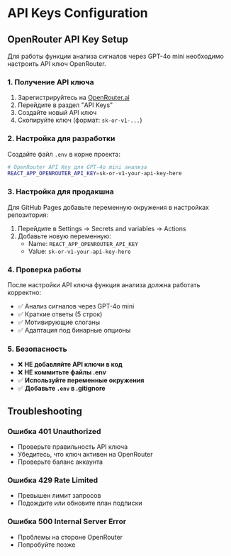 # API Keys Configuration

## OpenRouter API Key Setup

Для работы функции анализа сигналов через GPT-4o mini необходимо настроить API ключ OpenRouter.

### 1. Получение API ключа

1. Зарегистрируйтесь на [OpenRouter.ai](https://openrouter.ai/)
2. Перейдите в раздел "API Keys"
3. Создайте новый API ключ
4. Скопируйте ключ (формат: `sk-or-v1-...`)

### 2. Настройка для разработки

Создайте файл `.env` в корне проекта:

```bash
# OpenRouter API Key для GPT-4o mini анализа
REACT_APP_OPENROUTER_API_KEY=sk-or-v1-your-api-key-here
```

### 3. Настройка для продакшна

Для GitHub Pages добавьте переменную окружения в настройках репозитория:

1. Перейдите в Settings → Secrets and variables → Actions
2. Добавьте новую переменную:
   - Name: `REACT_APP_OPENROUTER_API_KEY`
   - Value: `sk-or-v1-your-api-key-here`

### 4. Проверка работы

После настройки API ключа функция анализа должна работать корректно:

- ✅ Анализ сигналов через GPT-4o mini
- ✅ Краткие ответы (5 строк)
- ✅ Мотивирующие слоганы
- ✅ Адаптация под бинарные опционы

### 5. Безопасность

- ❌ **НЕ добавляйте API ключи в код**
- ❌ **НЕ коммитьте файлы .env**
- ✅ **Используйте переменные окружения**
- ✅ **Добавьте `.env` в .gitignore**

## Troubleshooting

### Ошибка 401 Unauthorized
- Проверьте правильность API ключа
- Убедитесь, что ключ активен на OpenRouter
- Проверьте баланс аккаунта

### Ошибка 429 Rate Limited
- Превышен лимит запросов
- Подождите или обновите план подписки

### Ошибка 500 Internal Server Error
- Проблемы на стороне OpenRouter
- Попробуйте позже
